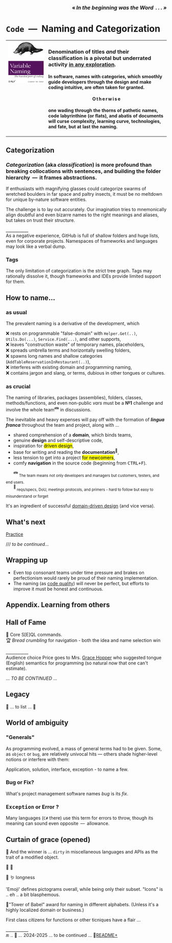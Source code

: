 <h3 dir="rtl"><i>«&thinsp;.&thinsp;.&thinsp;.&nbsp;&thinsp;In the beginning was the Word</i>&thinsp;»&thinsp;</h3>

# `Code` &nbsp;&mdash;&nbsp; Naming <samp>and</samp> Categorization

<table><tr valign="top"><td width="25%"><a href="https://orlybooks.com/books/variable-naming"><img alt="&nbsp;O RLY? Variable name. The hardest part of coding" src="../../../_rsc/_img/snap/media/ORly.Book-CodeNaming.jpg" /></a>
</td><td>
  
### Denomination of titles _and_ their classification is a pivotal but underrated activity <ins>in&nbsp;any&nbsp;exploration</ins>.
  
#### In software, names with categories, which smoothly guide developers through the design and make coding intuitive, are often taken for granted.

<div align="center"><b>O&thinsp;t&thinsp;h&thinsp;e&thinsp;r&thinsp;w&thinsp;i&thinsp;s&thinsp;e</b></div>

#### one wading through the thorns of pathetic names, code labyrinthine (or flats), and abatis of documents will curse complexity, learning curve, technologies, and fate, but at last the naming.
</td></tr></table>

## Categorization

### _Categorization_ (aka _classification_) is more profound than breaking collocations with sentences, and building the folder hierarchy &thinsp;&mdash;&thinsp; **it&nbsp;frames abstractions.**

If enthusiasts with magnifying glasses could categorize swarms of wretched boulders in far space and paltry insects, it must be no meltdown for unique by-nature software entities.

The challenge is to lay out accurately. Our imagination tries to mnemonically align doubtful and even bizarre names to the right meanings and aliases, but takes on trust their structure.

\___________\
As a negative experience, GitHub is full of shallow folders and huge lists, even for corporate projects. Namespaces of frameworks and languages may look like a verbal dump.

### Tags

The only limitation of categorization is the strict tree graph. Tags may rationally dissolve it, though frameworks and IDEs provide limited support for them.

## How to name...

### as usual

The prevalent naming is a derivative of the development, which

❌ rests on programmable "false-domain" with `Helper.Get(..)`, `Utils.Do(...)`, `Service.Find(...)`, and other supports,\
❌ leaves "construction waste" of temporary names, placeholders,\
❌ spreads umbrella terms and horizontally swelling folders,\
❌ spawns long names and shallow categories (`AddTableReservationInRestaurant(..)`),\
❌ interferes with existing domain and programming naming,\
❌ contains jargon and slang, or terms, dubious in other tongues or cultures. 

### as crucial

The naming of libraries, packages (assemblies), folders, classes, methods/functions, and even non-public _vars_ must be a **№1** challenge and involve the whole team<sup>:family:</sup> in discussions. 

The inevitable and heavy expenses will pay off with the formation of ***lingua franca*** throughout the team and project, along with&nbsp;...
  
+ shared comprehension of a **domain**, which binds teams,
+ genuine **design** and self-descriptive code,
+ inspiration for <mark>driven design</mark>,
+ base for writing and reading the **documentation**<sup>📒</sup>,
+ less tension to get into a project <mark>for newcomers</mark>,
+ comfy **navigation** in the source code (beginning from <kbd>CTRL+F</kbd>).

&nbsp;&nbsp;&nbsp;&nbsp;&nbsp;&nbsp;<sup>:family:</sup><sub> The team means not only developers and managers but customers, testers, and end users.</sub>\
&nbsp;&nbsp;&nbsp;&nbsp;&nbsp;&nbsp;<sup>📒</sup><sub> reqs/specs, DoU, meetings protocols, and primers - hard to follow but easy to misunderstand or forget</sub>

It's an ingredient of successful [domain-driven design](../drive/README.md#Domain-drive) (and vice versa).

## What's next

[Practice](README+/naming_practice.md)

/// _to be continued..._

## Wrapping up

+ Even top consonant teams under time pressure and brakes on perfectionism would rarely be proud of their naming implementation. 
+ The naming (as [code quality](../../QA/README+/code-quality.md)) will never be perfect, but efforts to improve it must be honest and continuous.

## Appendix. Learning from others

## Hall of Fame

🥇 Core S[E]QL commands.\
🏆 _Bread crumbling_ for navigation - both the idea and name selection win

\___________\
Audience choice Price goes to Mrs. [Grace Hopper](../../../../pencraft/README+/quotes/README+/contributors/README.md#Grace-Hopper) 
who suggested tongue (English) semantics for programming (so natural now that one can't estimate).

 ...  _TO BE CONTINUED_ ...

## Legacy

🚧 ... to list ... 🚧

## World of ambiguity

### "Generals"

As programming evolved, a mass of general terms had to be given. Some, as `object` or `bug`, are relatively univocal hits &mdash; others shade higher-level notions or interfere with them:

Application, solution, interface, exception - to name a few.

### Bug or Fix?

What's project management software names _bug_ is its _fix_.

### <samp>Exception</samp> or Error ?

Many languages (`C#` there) use this term for errors to throw, though its meaning can sound even opposite &thinsp;&mdash;&thinsp; allowance.


## Curtain of grace (opened)

👑 And the winner is ... `dirty` in miscellaneous languages and APIs as the trait of a modified object.

🍅 🍓 

🍓 
🪱 longness

'Emoji' defines pictograms overall, while being only their subset. 
"Icons" is .. eh .. a bit blasphemous.

🗼"Tower of Babel" award for naming in different alphabets. (Unless it's a highly localized domain or business.)

First class citizens for functions or other ticniques have a flair ...

\___________\
🔚 ..  🌙 ... 2024-2025 ... to be continued ...  📂[README+](README+)
